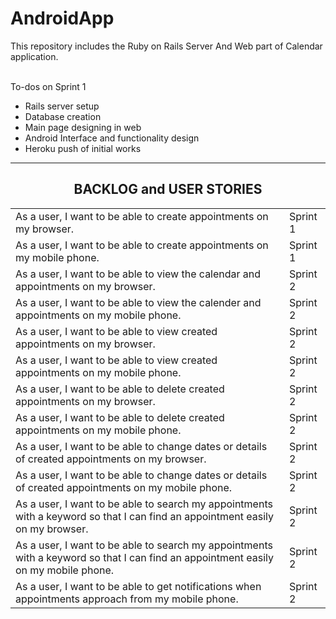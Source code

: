 # AndroidApp
This repository includes the Ruby on Rails Server And Web part of Calendar application.  <br><br>

To-dos on Sprint 1
- Rails server setup <br>
- Database creation <br>
- Main page designing in web <br>
- Android Interface and functionality design <br>
- Heroku push of initial works <br>

<hr>

<h2 align="center"> BACKLOG and USER STORIES</h2>

<table>
   <tr>
    <td>As a user, I want to be able to create appointments on my browser.</td>
    <td>Sprint 1</td>
  </tr>
   <tr>
    <td>As a user, I want to be able to create appointments on my mobile phone.</td>
    <td>Sprint 1</td>
  </tr>
   <tr>
    <td>As a user, I want to be able to view the calendar and appointments on my browser.</td>
    <td>Sprint 2</td>
  </tr>
   <tr>
    <td>As a user, I want to be able to view the calender and appointments on my mobile phone.</td>
    <td>Sprint 2</td>
  </tr>
   <tr>
    <td>As a user, I want to be able to view created appointments on my browser.</td>
    <td>Sprint 2</td>
  </tr>
    <tr>
    <td>As a user, I want to be able to view created appointments on my mobile phone.</td>
    <td>Sprint 2</td>
  </tr>
    <tr>
    <td>As a user, I want to be able to delete created appointments on my browser.</td>
    <td>Sprint 2</td>
  </tr>
    <tr>
    <td>As a user, I want to be able to delete created appointments on my mobile phone.</td>
    <td>Sprint 2</td>
  </tr>
    <tr>
    <td>As a user, I want to be able to change dates or details of created appointments on my browser.</td>
    <td>Sprint 2</td>
  </tr>
    <tr>
    <td>As a user, I want to be able to change dates or details of created appointments on my mobile phone.</td>
    <td>Sprint 2</td>
  </tr>
   <tr>
    <td>As a user, I want to be able to search my appointments with a keyword so that I can find an appointment easily on my browser.</td>
    <td>Sprint 2</td>
  </tr>
 <tr>
    <td>As a user, I want to be able to search my appointments with a keyword so that I can find an appointment easily on my mobile phone.</td>
    <td>Sprint 2</td>
  </tr>
    <tr>
    <td>As a user, I want to be able to get notifications when appointments approach from my mobile phone.</td>
    <td>Sprint 2</td>
  </tr>
   
  
</table>


